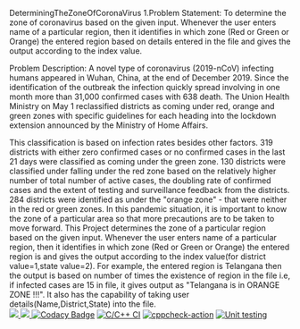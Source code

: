DeterminingTheZoneOfCoronaVirus
1.Problem Statement: To determine the zone of coronavirus based on the given input. Whenever the user enters name of a particular region, then it identifies in which zone (Red or Green or Orange) the entered region based on details entered in the file and gives the output according to the index value.

Problem Description: A novel type of coronavirus (2019-nCoV) infecting humans appeared in Wuhan, China, at the end of December 2019. Since the identification of the outbreak the infection quickly spread involving in one month more than 31,000 confirmed cases with 638 death. The Union Health Ministry on May 1 reclassified districts as coming under red, orange and green zones with specific guidelines for each heading into the lockdown extension announced by the Ministry of Home Affairs.

This classification is based on infection rates besides other factors. 319 districts with either zero confirmed cases or no confirmed cases in the last 21 days were classified as coming under the green zone. 130 districts were classified under falling under the red zone based on the relatively higher number of total number of active cases, the doubling rate of confirmed cases and the extent of testing and surveillance feedback from the districts. 284 districts were identified as under the "orange zone" - that were neither in the red or green zones. In this pandemic situation, it is important to know the zone of a particular area so that more precautions are to be taken to move forward. This Project determines the zone of a particular region based on the given input. Whenever the user enters name of a particular region, then it identifies in which zone (Red or Green or Orange) the entered region is and gives the output according to the index value(for district value=1,state value=2). For example, the entered region is Telangana then the output is based on number of times the existence of region in the file i.e, if infected cases are 15 in file, it gives output as "Telangana is in ORANGE ZONE !!!". It also has the capability of taking user details(Name,District,State) into the file.   
<a href="https://frontend.code-inspector.com/public/user/github/Shirishameda25">
   <img src="https://www.code-inspector.com/project/27677/score/svg"/>
   <img src="https://www.code-inspector.com/project/27677/status/svg"/>
</a>
[![Codacy Badge](https://app.codacy.com/project/badge/Grade/8a1266cd9adc4229994fc06b11a3cead)](https://www.codacy.com/gh/Shirishameda25/-Shirishameda25-Stepin_ParkingManagementSystem/dashboard?utm_source=github.com&amp;utm_medium=referral&amp;utm_content=Shirishameda25/-Shirishameda25-Stepin_ParkingManagementSystem&amp;utm_campaign=Badge_Grade)
[![C/C++ CI](https://github.com/Shirishameda25/-Shirishameda25-Stepin_ParkingManagementSystem/actions/workflows/c-build.yml/badge.svg?branch=main)](https://github.com/Shirishameda25/-Shirishameda25-Stepin_ParkingManagementSystem/actions/workflows/c-build.yml)
[![cppcheck-action](https://github.com/Shirishameda25/-Shirishameda25-Stepin_ParkingManagementSystem/actions/workflows/cppcheck.yml/badge.svg)](https://github.com/Shirishameda25/-Shirishameda25-Stepin_ParkingManagementSystem/actions/workflows/cppcheck.yml)
[![Unit testing](https://github.com/Shirishameda25/-Shirishameda25-Stepin_ParkingManagementSystem/actions/workflows/unit-test.yml/badge.svg)](https://github.com/Shirishameda25/-Shirishameda25-Stepin_ParkingManagementSystem/actions/workflows/unit-test.yml)
